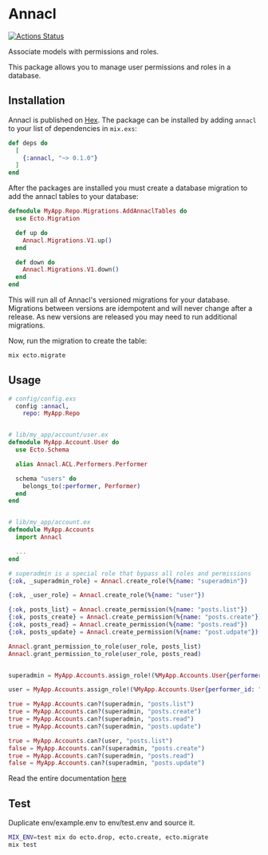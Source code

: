 # Annacl

[![Actions Status](https://github.com/annatel/annacl/workflows/CI/badge.svg)](https://github.com/annatel/annacl/actions)

Associate models with permissions and roles.

This package allows you to manage user permissions and roles in a database.

## Installation

Annacl is published on [Hex](https://hex.pm/packages/annacl). The package can be installed by adding `annacl` to your list of dependencies in `mix.exs`:

```elixir
def deps do
  [
    {:annacl, "~> 0.1.0"}
  ]
end
```

After the packages are installed you must create a database migration to add the annacl tables to your database:

```elixir
defmodule MyApp.Repo.Migrations.AddAnnaclTables do
  use Ecto.Migration

  def up do
    Annacl.Migrations.V1.up()
  end

  def down do
    Annacl.Migrations.V1.down()
  end
end
```

This will run all of Annacl's versioned migrations for your database. Migrations between versions are idempotent and will never change after a release. As new versions are released you may need to run additional migrations.

Now, run the migration to create the table:

```sh
mix ecto.migrate
```

## Usage

```elixir
# config/config.exs
  config :annacl,
    repo: MyApp.Repo


# lib/my_app/account/user.ex
defmodule MyApp.Account.User do
  use Ecto.Schema

  alias Annacl.ACL.Performers.Performer

  schema "users" do
    belongs_to(:performer, Performer)
  end
end


# lib/my_app/account.ex
defmodule MyApp.Accounts
  import Annacl

  ...
end

# superadmin is a special role that bypass all roles and permissions
{:ok, _superadmin_role} = Annacl.create_role(%{name: "superadmin"})

{:ok, _user_role} = Annacl.create_role(%{name: "user"})

{:ok, posts_list} = Annacl.create_permission(%{name: "posts.list"})
{:ok, posts_create} = Annacl.create_permission(%{name: "posts.create"})
{:ok, posts_read} = Annacl.create_permission(%{name: "posts.read"})
{:ok, posts_update} = Annacl.create_permission(%{name: "post.udpate"})

Annacl.grant_permission_to_role(user_role, posts_list)
Annacl.grant_permission_to_role(user_role, posts_read)


superadmin = MyApp.Accounts.assign_role!(%MyApp.Accounts.User{performer_id: "00000000-0000-0000-0000-000000000000"}, "superadmin")

user = MyApp.Accounts.assign_role!(%MyApp.Accounts.User{performer_id: "00000000-0000-0000-0000-000000000001"}, "user")

true = MyApp.Accounts.can?(superadmin, "posts.list")
true = MyApp.Accounts.can?(superadmin, "posts.create")
true = MyApp.Accounts.can?(superadmin, "posts.read")
true = MyApp.Accounts.can?(superadmin, "posts.update")

true = MyApp.Accounts.can?(user, "posts.list")
false = MyApp.Accounts.can?(superadmin, "posts.create")
true = MyApp.Accounts.can?(superadmin, "posts.read")
false = MyApp.Accounts.can?(superadmin, "posts.update")
```

Read the entire documentation [here](https://hex.pm/packages/annacl)

## Test

Duplicate env/example.env to env/test.env and source it.

```sh
MIX_ENV=test mix do ecto.drop, ecto.create, ecto.migrate
mix test
```
